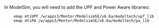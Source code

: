 In ModelSim, you will need to add the UPF and Power Aware libraries:

        vmap mtiUPF /w/apps3/Mentor/ModelsimSE/v6.6a/modeltech/upf_lib
        vmap mtiPA /w/apps3/Mentor/ModelsimSE/v6.6a/modeltech/pa_lib
